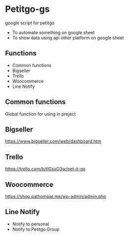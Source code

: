 # Petitgo-gs

google script for petitgo

 - To automate something on google sheet
 - To show data using api other platform on google sheet

## Functions
- Common functions
- Bigseller
- Trello
- Woocommerce
- Line Notify

## Common functions
Global function for using in project

## Bigseller
https://www.bigseller.com/web/dashboard.htm

## Trello
https://trello.com/b/tlGsxO3w/pet-it-go

## Woocommerce
https://shop.pathompat.me/wp-admin/admin.php

## Line Notify
- Notify to personal
- Notify to Petitgo Group

